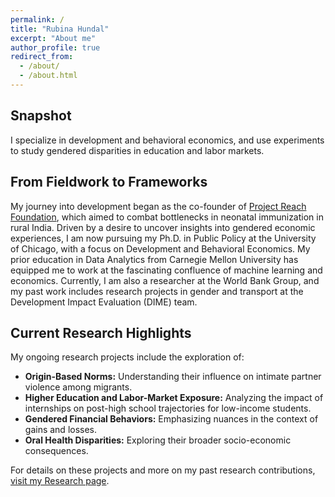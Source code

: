 ```yaml
---
permalink: /
title: "Rubina Hundal"
excerpt: "About me"
author_profile: true
redirect_from: 
  - /about/
  - /about.html
---
```


## Snapshot
I specialize in development and behavioral economics, and use experiments to study gendered disparities in education and labor markets.

## From Fieldwork to Frameworks
My journey into development began as the co-founder of [Project Reach Foundation](https://resolutionproject.org/ventures/project-reach/), which aimed to combat bottlenecks in neonatal immunization in rural India. Driven by a desire to uncover insights into gendered economic experiences, I am now pursuing my Ph.D. in Public Policy at the University of Chicago, with a focus on Development and Behavioral Economics. 
My prior education in Data Analytics from Carnegie Mellon University has equipped me to work at the fascinating confluence of machine learning and economics. Currently, I am also a researcher at the World Bank Group, and my past work includes research projects in gender and transport at the Development Impact Evaluation (DIME) team. 

## Current Research Highlights
My ongoing research projects include the exploration of:
- **Origin-Based Norms:** Understanding their influence on intimate partner violence among migrants.
- **Higher Education and Labor-Market Exposure:** Analyzing the impact of internships on post-high school trajectories for low-income students.
- **Gendered Financial Behaviors:** Emphasizing nuances in the context of gains and losses.
- **Oral Health Disparities:** Exploring their broader socio-economic consequences.

For details on these projects and more on my past research contributions, [visit my Research page](https://g-hundal.github.io/research/).
